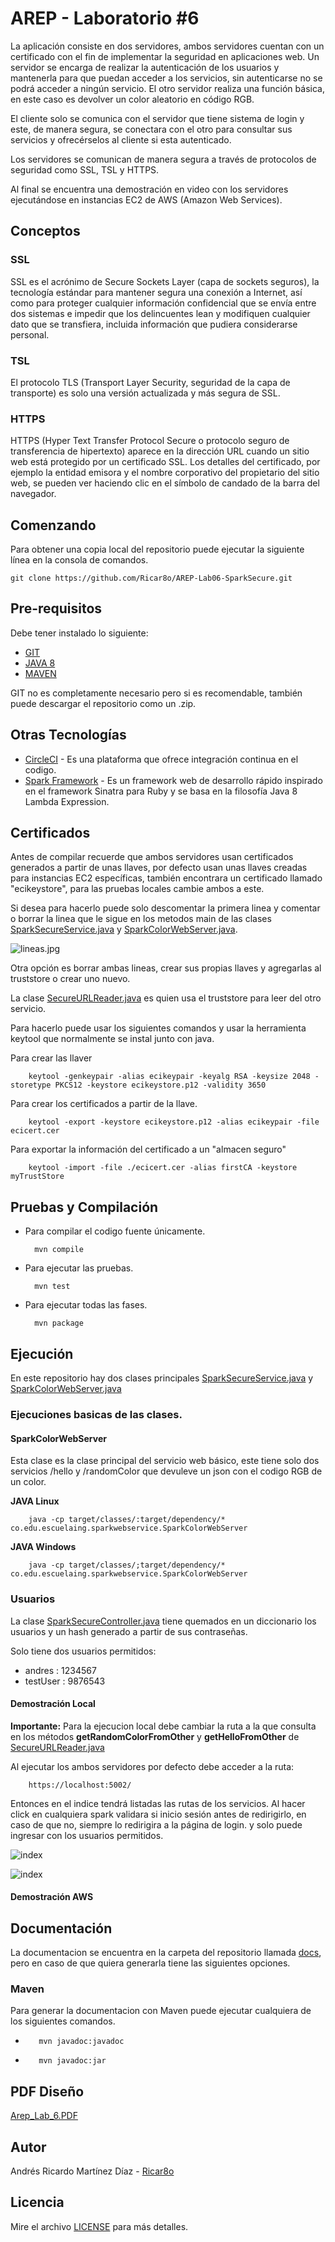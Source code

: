 # AREP - Laboratorio #6
La aplicación consiste en dos servidores, ambos servidores cuentan con un certificado con el fin de implementar la seguridad en aplicaciones web. Un servidor se encarga de realizar la autenticación de los usuarios y mantenerla para que puedan acceder a los servicios, sin autenticarse no se podrá acceder a ningún servicio.
El otro servidor realiza una función básica, en este caso es devolver un color aleatorio en código RGB.

El cliente solo se comunica con el servidor que tiene sistema de login y este, de manera segura, se conectara con el otro para consultar sus servicios y ofrecérselos al cliente si esta autenticado.

Los servidores se comunican de manera segura a través de protocolos de seguridad como SSL, TSL y HTTPS.

Al final se encuentra una demostración en video con los servidores ejecutándose en instancias EC2 de AWS (Amazon Web Services).


## Conceptos

### SSL
SSL es el acrónimo de Secure Sockets Layer (capa de sockets seguros), la tecnología estándar para mantener segura una conexión a Internet, así como para proteger cualquier información confidencial que se envía entre dos sistemas e impedir que los delincuentes lean y modifiquen cualquier dato que se transfiera, incluida información que pudiera considerarse personal.

### TSL 
El protocolo TLS (Transport Layer Security, seguridad de la capa de transporte) es solo una versión actualizada y más segura de SSL.

### HTTPS
HTTPS (Hyper Text Transfer Protocol Secure o protocolo seguro de transferencia de hipertexto) aparece en la dirección URL cuando un sitio web está protegido por un certificado SSL. Los detalles del certificado, por ejemplo la entidad emisora y el nombre corporativo del propietario del sitio web, se pueden ver haciendo clic en el símbolo de candado de la barra del navegador.

## Comenzando 
Para obtener una copia local del repositorio puede ejecutar la siguiente línea en la consola de comandos.
    
    git clone https://github.com/Ricar8o/AREP-Lab06-SparkSecure.git

## Pre-requisitos

Debe tener instalado lo siguiente:

* [GIT](https://git-scm.com/book/es/v2/Inicio---Sobre-el-Control-de-Versiones-Instalación-de-Git)
* [JAVA 8](https://www.java.com/es/download/)
* [MAVEN](https://maven.apache.org)

GIT no es completamente necesario pero si es recomendable, también puede descargar el repositorio como un .zip.

## Otras Tecnologías
* [CircleCI](https://circleci.com/) - Es una plataforma que ofrece integración continua en el codigo.
* [Spark Framework](http://sparkjava.com/) - Es un framework web de desarrollo rápido inspirado en el framework Sinatra para Ruby y se basa en la filosofía Java 8 Lambda Expression.

## Certificados

Antes de compilar recuerde que ambos servidores usan certificados generados a partir de unas llaves, por defecto usan unas llaves creadas para instancias EC2 específicas, también encontrara un certificado llamado "ecikeystore", para las pruebas locales cambie ambos a este.

Si desea para hacerlo puede solo descomentar la primera linea y comentar o borrar la linea que le sigue en los metodos main de las clases [SparkSecureService.java](src/main/java/co/edu/escuelaing/sparksecureapp/SparkSecureService.java) y
[SparkColorWebServer.java](src/main/java/co/edu/escuelaing/sparkwebservice/SparkColorWebServer.java).

![lineas.jpg](img/lineas.jpg)

Otra opción es borrar ambas lineas, crear sus propias llaves y agregarlas al truststore o crear uno nuevo.

La clase [SecureURLReader.java](src/main/java/co/edu/escuelaing/sparksecureapp/SecureURLReader.java) es quien usa el truststore para leer del otro servicio.

Para hacerlo puede usar los siguientes comandos y usar la herramienta keytool que normalmente se instal junto con java.

Para crear las llaver

        keytool -genkeypair -alias ecikeypair -keyalg RSA -keysize 2048 -storetype PKCS12 -keystore ecikeystore.p12 -validity 3650

Para crear los certificados a partir de la llave.

        keytool -export -keystore ecikeystore.p12 -alias ecikeypair -file ecicert.cer

Para exportar la información del certificado a un "almacen seguro" 

        keytool -import -file ./ecicert.cer -alias firstCA -keystore myTrustStore


## Pruebas y Compilación

* Para compilar el codigo fuente únicamente.

        mvn compile

* Para ejecutar las pruebas.

        mvn test

* Para ejecutar todas las fases.

        mvn package



## Ejecución
En este repositorio hay dos clases principales [SparkSecureService.java](src/main/java/co/edu/escuelaing/sparksecureapp/SparkSecureService.java) y
[SparkColorWebServer.java](src/main/java/co/edu/escuelaing/sparkwebservice/SparkColorWebServer.java)

### Ejecuciones basicas de las clases.

#### SparkColorWebServer
Esta clase es la clase principal del servicio web básico, este tiene solo dos servicios /hello y /randomColor que devuleve un json con el codigo RGB de un color.

**JAVA Linux**

        java -cp target/classes/:target/dependency/* co.edu.escuelaing.sparkwebservice.SparkColorWebServer


**JAVA Windows**

        java -cp target/classes/;target/dependency/* co.edu.escuelaing.sparkwebservice.SparkColorWebServer

### Usuarios
La clase [SparkSecureController.java](src/main/java/co/edu/escuelaing/sparksecureapp/SparkSecureController.java)
tiene quemados en un diccionario los usuarios y un hash generado a partir de sus contraseñas.

Solo tiene dos usuarios permitidos:
* andres : 1234567
* testUser : 9876543

#### Demostración Local

**Importante:** 
Para la ejecucion local debe cambiar la ruta a la que consulta en los métodos **getRandomColorFromOther** y **getHelloFromOther** de [SecureURLReader.java](src/main/java/co/edu/escuelaing/sparksecureapp/SecureURLReader.java)

Al ejecutar los ambos servidores por defecto debe acceder a la ruta:

        https://localhost:5002/

Entonces en el indice tendrá listadas las rutas de los servicios.
Al hacer click en cualquiera spark validara si inicio sesión antes de redirigirlo, en caso de que no, siempre lo redirigira a la página de login. y solo puede ingresar con los usuarios permitidos.

![index](img/index.jpg)

![index](img/login.jpg)


#### Demostración AWS



## Documentación

La documentacion se encuentra en la carpeta del repositorio llamada [docs](docs), pero en caso de que quiera generarla tiene las siguientes opciones.

### Maven
Para generar la documentacion con Maven puede ejecutar cualquiera de los siguientes comandos.

*        mvn javadoc:javadoc
*        mvn javadoc:jar

## PDF Diseño

[Arep_Lab_6.PDF](Arep_Lab_6.pdf)



## Autor 

Andrés Ricardo Martínez Díaz - [Ricar8o](https://github.com/Ricar8o)

## Licencia
Mire el archivo [LICENSE](LICENSE) para más detalles.
